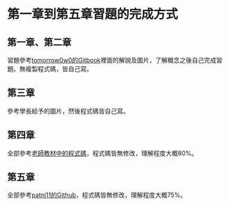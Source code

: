 # 第一章到第五章習題的完成方式

## 第一章、第二章

習題參考[tomorrow0w0的Gitbook](https://tomorrow0w0.gitbooks.io/nand2tetris-homework/content/ "游標顯示")裡面的解說及圖片，了解概念之後自己完成習題。無複製程式碼，皆自己寫。

## 第三章
參考學長給予的圖片，然後程式碼皆自己寫。


## 第四章
全部參考[老師教材中的程式碼](https://github.com/ccc112a/cpu2os/tree/master/03-nand2tetris/04
 "游標顯示")，程式碼皆無修改，理解程度大概80%。

## 第五章

全部參考[patni11的Github](https://github.com/patni11/Nand2Tetris/tree/main/My%20Folder/Project%205%20(Computer) "游標顯示")，程式碼皆無修改，理解程度大概75%。